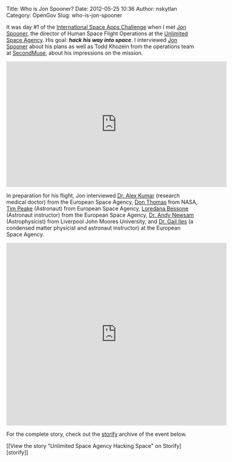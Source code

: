 Title: Who is Jon Spooner?
Date: 2012-05-25 10:36
Author: nskytlan
Category: OpenGov
Slug: who-is-jon-spooner

It was day \#1 of the [International Space Apps Challenge][] when I met
[Jon Spooner][], the director of Human Space Flight Operations at the
[Unlimited Space Agency][]. His goal: ***hack his way into space***. I
interviewed [Jon Spooner][] about his plans as well as Todd Khozein from
the operations team at [SecondMuse][], about his impressions on the
mission.

<iframe src="http://player.vimeo.com/video/42669190" width="580" height="330" frameborder="0" webkitallowfullscreen mozallowfullscreen allowfullscreen></iframe>

In preparation for his flight, Jon interviewed [Dr. Alex Kumar][]
(research medical doctor) from the European Space Agency, [Don Thomas][]
from NASA, [Tim Peake][] (Astronaut) from European Space Agency,
[Loredana Bessone][] (Astronaut instructor) from the European Space
Agency, [Dr. Andy Newsam][] (Astrophysicist) from Liverpool John Moores
University, and [Dr. Gail Iles][] (a condensed matter physicist and
astronaut instructor) at the European Space Agency.

<iframe src="http://player.vimeo.com/video/40770410" frameborder="0" width="580" height="480"></iframe>

For the complete story, check out the [storify][] archive of the event
below.

<p>
<script src="http://storify.com/comer_unsa/unlimited-space-agency-hacking-space.js"></script>
  

<noscript>
[[View the story "Unlimited Space Agency Hacking Space" on
Storify][storify]]

</noscript>

  [International Space Apps Challenge]: http://www.spaceappschallenge.org
  [Jon Spooner]: http://twitter.com/#!/untheatre
  [Unlimited Space Agency]: http://www.unlimited.org.uk/home/
  [SecondMuse]: http://secondmuse.com/
  [Dr. Alex Kumar]: http://vimeo.com/40773985
  [Don Thomas]: http://vimeo.com/40774306
  [Tim Peake]: http://vimeo.com/40775400
  [Loredana Bessone]: http://vimeo.com/40781271
  [Dr. Andy Newsam]: http://vimeo.com/40806590
  [Dr. Gail Iles]: http://vimeo.com/40807998
  [storify]: http://storify.com/comer_unsa/unlimited-space-agency-hacking-space

